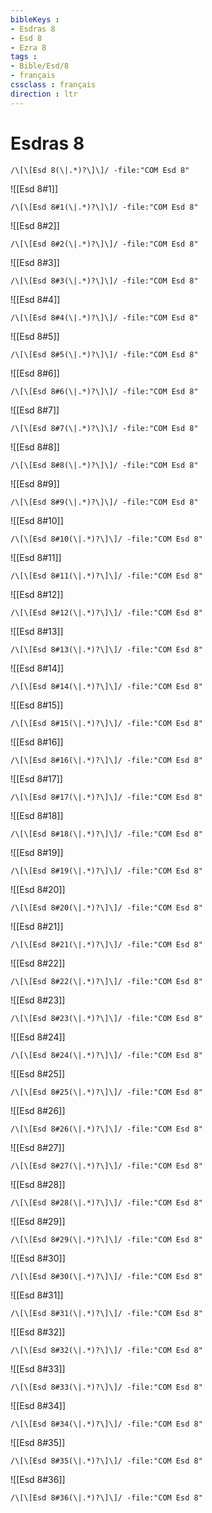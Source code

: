 ```yaml
---
bibleKeys : 
- Esdras 8
- Esd 8
- Ezra 8
tags : 
- Bible/Esd/8
- français
cssclass : français
direction : ltr
---
```


# Esdras 8

```query
/\[\[Esd 8(\|.*)?\]\]/ -file:"COM Esd 8"
```



![[Esd 8#1]]

```query
/\[\[Esd 8#1(\|.*)?\]\]/ -file:"COM Esd 8"
```

![[Esd 8#2]]

```query
/\[\[Esd 8#2(\|.*)?\]\]/ -file:"COM Esd 8"
```

![[Esd 8#3]]

```query
/\[\[Esd 8#3(\|.*)?\]\]/ -file:"COM Esd 8"
```

![[Esd 8#4]]

```query
/\[\[Esd 8#4(\|.*)?\]\]/ -file:"COM Esd 8"
```

![[Esd 8#5]]

```query
/\[\[Esd 8#5(\|.*)?\]\]/ -file:"COM Esd 8"
```

![[Esd 8#6]]

```query
/\[\[Esd 8#6(\|.*)?\]\]/ -file:"COM Esd 8"
```

![[Esd 8#7]]

```query
/\[\[Esd 8#7(\|.*)?\]\]/ -file:"COM Esd 8"
```

![[Esd 8#8]]

```query
/\[\[Esd 8#8(\|.*)?\]\]/ -file:"COM Esd 8"
```

![[Esd 8#9]]

```query
/\[\[Esd 8#9(\|.*)?\]\]/ -file:"COM Esd 8"
```

![[Esd 8#10]]

```query
/\[\[Esd 8#10(\|.*)?\]\]/ -file:"COM Esd 8"
```

![[Esd 8#11]]

```query
/\[\[Esd 8#11(\|.*)?\]\]/ -file:"COM Esd 8"
```

![[Esd 8#12]]

```query
/\[\[Esd 8#12(\|.*)?\]\]/ -file:"COM Esd 8"
```

![[Esd 8#13]]

```query
/\[\[Esd 8#13(\|.*)?\]\]/ -file:"COM Esd 8"
```

![[Esd 8#14]]

```query
/\[\[Esd 8#14(\|.*)?\]\]/ -file:"COM Esd 8"
```

![[Esd 8#15]]

```query
/\[\[Esd 8#15(\|.*)?\]\]/ -file:"COM Esd 8"
```

![[Esd 8#16]]

```query
/\[\[Esd 8#16(\|.*)?\]\]/ -file:"COM Esd 8"
```

![[Esd 8#17]]

```query
/\[\[Esd 8#17(\|.*)?\]\]/ -file:"COM Esd 8"
```

![[Esd 8#18]]

```query
/\[\[Esd 8#18(\|.*)?\]\]/ -file:"COM Esd 8"
```

![[Esd 8#19]]

```query
/\[\[Esd 8#19(\|.*)?\]\]/ -file:"COM Esd 8"
```

![[Esd 8#20]]

```query
/\[\[Esd 8#20(\|.*)?\]\]/ -file:"COM Esd 8"
```

![[Esd 8#21]]

```query
/\[\[Esd 8#21(\|.*)?\]\]/ -file:"COM Esd 8"
```

![[Esd 8#22]]

```query
/\[\[Esd 8#22(\|.*)?\]\]/ -file:"COM Esd 8"
```

![[Esd 8#23]]

```query
/\[\[Esd 8#23(\|.*)?\]\]/ -file:"COM Esd 8"
```

![[Esd 8#24]]

```query
/\[\[Esd 8#24(\|.*)?\]\]/ -file:"COM Esd 8"
```

![[Esd 8#25]]

```query
/\[\[Esd 8#25(\|.*)?\]\]/ -file:"COM Esd 8"
```

![[Esd 8#26]]

```query
/\[\[Esd 8#26(\|.*)?\]\]/ -file:"COM Esd 8"
```

![[Esd 8#27]]

```query
/\[\[Esd 8#27(\|.*)?\]\]/ -file:"COM Esd 8"
```

![[Esd 8#28]]

```query
/\[\[Esd 8#28(\|.*)?\]\]/ -file:"COM Esd 8"
```

![[Esd 8#29]]

```query
/\[\[Esd 8#29(\|.*)?\]\]/ -file:"COM Esd 8"
```

![[Esd 8#30]]

```query
/\[\[Esd 8#30(\|.*)?\]\]/ -file:"COM Esd 8"
```

![[Esd 8#31]]

```query
/\[\[Esd 8#31(\|.*)?\]\]/ -file:"COM Esd 8"
```

![[Esd 8#32]]

```query
/\[\[Esd 8#32(\|.*)?\]\]/ -file:"COM Esd 8"
```

![[Esd 8#33]]

```query
/\[\[Esd 8#33(\|.*)?\]\]/ -file:"COM Esd 8"
```

![[Esd 8#34]]

```query
/\[\[Esd 8#34(\|.*)?\]\]/ -file:"COM Esd 8"
```

![[Esd 8#35]]

```query
/\[\[Esd 8#35(\|.*)?\]\]/ -file:"COM Esd 8"
```

![[Esd 8#36]]

```query
/\[\[Esd 8#36(\|.*)?\]\]/ -file:"COM Esd 8"
```

